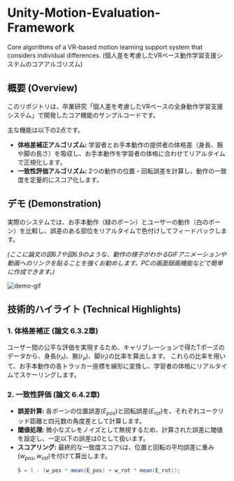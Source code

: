 # Unity-Motion-Evaluation-Framework
Core algorithms of a VR-based motion learning support system that considers individual differences.  (個人差を考慮したVRベース動作学習支援システムのコアアルゴリズム)
## 概要 (Overview)
このリポジトリは、卒業研究「個人差を考慮したVRベースの全身動作学習支援システム」で開発したコア機能のサンプルコードです。 

主な機能は以下の2点です。
- **体格差補正アルゴリズム:** 学習者とお手本動作の提供者の体格差（身長、腕や脚の長さ）を吸収し、お手本動作を学習者の体格に合わせてリアルタイムで正規化します。 
- **一致性評価アルゴリズム:** 2つの動作の位置・回転誤差を計算し、動作の一致度を定量的にスコア化します。 

## デモ (Demonstration)
実際のシステムでは、お手本動作（緑のボーン）とユーザーの動作（白のボーン）を比較し、誤差のある部位をリアルタイムで色付けしてフィードバックします。 

*(ここに論文の図6.7や図6.9のような、動作の様子がわかるGIFアニメーションや動画へのリンクを貼ることを強くお勧めします。PCの画面録画機能などで簡単に作成できます。)*

![demo-gif](https://github.com/pokujiro/Unity-Motion-Evaluation-Framework/assets/demo.png)  

## 技術的ハイライト (Technical Highlights)
### 1. 体格差補正 (論文 6.3.2章)
ユーザー間の公平な評価を実現するため、キャリブレーションで得たTポーズのデータから、身長($r_h$)、腕($r_a$)、脚($r_l$)の比率を算出します。  これらの比率を用いて、お手本動作の各トラッカー座標を線形に変換し、学習者の体格にリアルタイムでスケーリングします。

### 2. 一致性評価 (論文 6.4.2章)
- **誤差計算:** 各ボーンの位置誤差($E_{pos}$)と回転誤差($E_{rot}$)を、それぞれユークリッド距離と四元数の角度差として計算します。 
- **閾値処理:** 微小なズレをノイズとして無視するため、計算された誤差に閾値を設定し、一定以下の誤差は0として扱います。 
- **スコアリング:** 最終的な一致度スコア`S`は、位置と回転の平均誤差に重み($w_{pos}, w_{rot}$)を付けて算出します。 
  ```csharp
  S = 1 - (w_pos * mean(E_pos) + w_rot * mean(E_rot));
